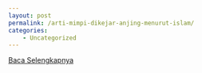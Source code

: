```yaml
---
layout: post
permalink: /arti-mimpi-dikejar-anjing-menurut-islam/
categories:
    - Uncategorized
---
```


[Baca Selengkapnya](/01)